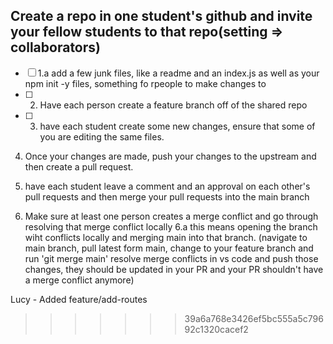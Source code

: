 ## Create a repo in one student's github and invite your fellow students to that repo(setting => collaborators)
	
- [ ] 1.a add a few junk files, like a readme and an index.js as well as your npm init -y files, something fo rpeople to make changes to
- [ ] 2. Have each person create a feature branch off of the shared repo
- [ ] 3. have each student create some new changes, ensure that some of you are editing the same files.
4. Once your changes are made, push your changes to the upstream and then create a pull request.
5. have each student leave a comment and an approval on each other's pull requests and then merge your pull requests into the main branch

6. Make sure at least one person creates a merge conflict and go through resolving that merge conflict locally
	6.a this means opening the branch wiht conflicts locally and merging main into that branch. (navigate to main branch, pull latest form main, change to your feature branch and run 'git merge main' resolve merge conflicts in vs code and push those changes, they should be updated in your PR and your PR shouldn't have a merge conflict anymore)


Lucy - Added feature/add-routes
>>>>>>> 39a6a768e3426ef5bc555a5c79692c1320cacef2
